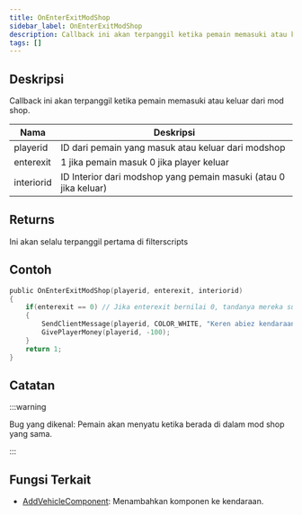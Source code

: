 ```yaml
---
title: OnEnterExitModShop
sidebar_label: OnEnterExitModShop
description: Callback ini akan terpanggil ketika pemain memasuki atau keluar dari mod shop.
tags: []
---
```


## Deskripsi

Callback ini akan terpanggil ketika pemain memasuki atau keluar dari mod shop.

| Nama       | Deskripsi                                                        |
| ---------- | ---------------------------------------------------------------- |
| playerid   | ID dari pemain yang masuk atau keluar dari modshop               |
| enterexit  | 1 jika pemain masuk 0 jika player keluar                         |
| interiorid | ID Interior dari modshop yang pemain masuki (atau 0 jika keluar) |

## Returns

Ini akan selalu terpanggil pertama di filterscripts

## Contoh

```c
public OnEnterExitModShop(playerid, enterexit, interiorid)
{
    if(enterexit == 0) // Jika enterexit bernilai 0, tandanya mereka sudah keluar
    {
        SendClientMessage(playerid, COLOR_WHITE, "Keren abiez kendaraannya! tapi kena pajak $100 jiahahaha.");
        GivePlayerMoney(playerid, -100);
    }
    return 1;
}
```

## Catatan

:::warning

Bug yang dikenal: Pemain akan menyatu ketika berada di dalam mod shop yang sama.

:::

## Fungsi Terkait

- [AddVehicleComponent](../functions/AddVehicleComponent): Menambahkan komponen ke kendaraan.

